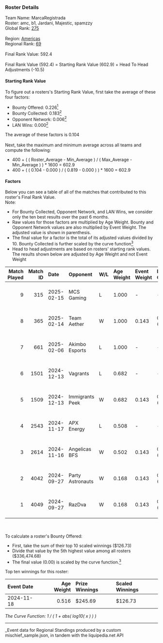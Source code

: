 ### Roster Details<br />
Team Name: MarcaRegistrada<br />
Roster: amc, b1, Jardani, Majestic, spamzzy<br />
Global Rank: [275](../../standings_global_2025_03_01.md)<br />
<br />
Region: [Americas]( ../../standings_americas_2025_03_01.md)<br />
Regional Rank: [69]( ../../standings_americas_2025_03_01.md)<br />
<br />
Final Rank Value:  592.4<br />
<br />
Final Rank Value (592.4) = Starting Rank Value (602.9) + Head To Head Adjustments (-10.5)<br />

#### Starting Rank Value<br />
To figure out a rosters's Starting Rank Value, first take the average of these four factors:<br />
- Bounty Offered: 0.226[<sup>1</sup>](#table2)
- Bounty Collected: 0.183[<sup>2</sup>](#table1)
- Opponent Network: 0.006[<sup>2</sup>](#table1)
- LAN Wins: 0.000[<sup>2</sup>](#table1)

The average of these factors is 0.104<br />
<br />
Next, take the maximum and minimum average across all teams and compute the following:<br />
- 400 + ( ( Roster_Average - Min_Average ) / ( Max_Average - Min_Average ) ) * 1600 = 602.9
- 400 + ( ( 0.104 - 0.000 ) / ( 0.819 - 0.000 ) ) * 1600 = 602.9


#### Factors<br />
Below you can see a table of all of the matches that contributed to this roster's Final Rank Value.<br />
Note:<br />

- For Bounty Collected, Opponent Network, and LAN Wins, we consider only the ten best results over the past 6 months.
- Raw values for those factors are multiplied by Age Weight. Bounty and Opponent Network values are also multiplied by Event Weight. The adjusted value is shown in parenthesis.
- The final value for a factor is the total of its adjusted values divided by 10. Bounty Collected is further scaled by the curve function[<sup>3</sup>](#curveFunction)
- Head to head adjustments are based on rosters' starting rank values. The results shown below are adjusted by Age Weight and not Event Weight
<span id="table1"></span><br />


| Match Played | Match ID | Date       | Opponent         | W/L | Age Weight | Event Weight | Bounty Collected | Opponent Network | LAN Wins  | H2H Adj. | Roster                              |
| -: | -: | :- | :- | :- | :- | :- | :- | :- | :- | -: | :- |
|            9 |      315 | 2025-02-15 | MCS Gaming       | L   | 1.000      | -            | -                | -                | -         |   -13.62 | amc, b1, Jardani, Majestic, spamzzy |
|            8 |      365 | 2025-02-14 | Team Aether      | W   | 1.000      | 0.143        | 0.000 (0.000)    | 0.111 (0.016)    | 0 (0.000) |    10.46 | amc, b1, Jardani, Majestic, spamzzy |
|            7 |      661 | 2025-02-06 | Akimbo Esports   | L   | 1.000      | -            | -                | -                | -         |   -13.18 | amc, b1, Jardani, Majestic, spamzzy |
|            6 |     1501 | 2024-12-13 | Vagrants         | L   | 0.682      | -            | -                | -                | -         |    -9.52 | amc, b1, Jardani, majestic, spamzzy |
|            5 |     1509 | 2024-12-13 | Immigrants Peek  | W   | 0.682      | 0.143        | 0.001 (0.000)    | 0.369 (0.036)    | 0 (0.000) |    11.44 | amc, b1, Jardani, majestic, spamzzy |
|            4 |     2543 | 2024-11-17 | APX Energy       | L   | 0.508      | -            | -                | -                | -         |    -8.23 | amc, b1, Jardani, Majestic, Medusa  |
|            3 |     2614 | 2024-11-16 | Angelicas BFS    | W   | 0.502      | 0.143        | 0.000 (0.000)    | 0.029 (0.002)    | 0 (0.000) |     7.10 | amc, b1, Jardani, Majestic, Medusa  |
|            2 |     4042 | 2024-09-27 | Party Astronauts | W   | 0.168      | 0.143        | 0.008 (0.000)    | 0.400 (0.010)    | 0 (0.000) |     3.78 | 4TAYLOR, amc, b1, Jardani, Majestic |
|            1 |     4049 | 2024-09-27 | RazDva           | W   | 0.168      | 0.143        | 0.000 (0.000)    | 0.000 (0.000)    | 0 (0.000) |     1.28 | 4TAYLOR, amc, b1, Jardani, Majestic |

<br />
<span id="table2"></span><br />
To calculate a roster's Bounty Offered:<br />

- First, take the sum of their top 10 scaled winnings ($126.73)
- Divide that value by the 5th highest value among all rosters ($336,474.68)
- The final value (0.00) is scaled by the curve function.[<sup>3</sup>](#curveFunction)

Top ten winnings for this roster:<br />

| Event Date | Age Weight | Prize Winnings | Scaled Winnings |
| :- | -: | :- | :- |
| 2024-11-18 |      0.516 | $245.69        | $126.73         |


<span id="curveFunction"></span>_The Curve Function: 1 / ( 1 + abs( log10( x ) ) )_<br />

---
_Event data for Regional Standings produced by a custom mischief_sample.json, in tandem with the liquipedia.net API<br />
